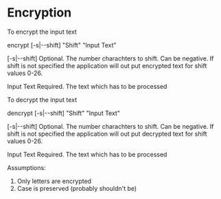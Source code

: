 # Encryption

To encrypt the input text

encrypt [-s|--shift] "Shift" "Input Text"

[-s|--shift]   Optional. The number charachters to shift. Can be negative. If shift is not specified the application will out put encrypted text for shift values 0-26. 

Input Text     Required. The text which has to be processed

To decrypt the input text

dencrypt [-s|--shift] "Shift" "Input Text"

[-s|--shift]   Optional. The number charachters to shift. Can be negative. If shift is not specified the application will out put decrypted text for shift values 0-26.

Input Text     Required. The text which has to be processed

Assumptions:

1. Only letters are encrypted
2. Case is preserved (probably shouldn't be)
